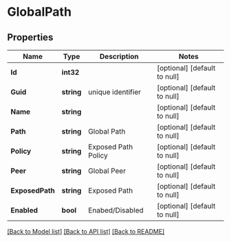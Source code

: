 # GlobalPath

## Properties
Name | Type | Description | Notes
------------ | ------------- | ------------- | -------------
**Id** | **int32** |  | [optional] [default to null]
**Guid** | **string** | unique identifier | [optional] [default to null]
**Name** | **string** |  | [optional] [default to null]
**Path** | **string** | Global Path | [optional] [default to null]
**Policy** | **string** | Exposed Path Policy | [optional] [default to null]
**Peer** | **string** | Global Peer | [optional] [default to null]
**ExposedPath** | **string** | Exposed Path | [optional] [default to null]
**Enabled** | **bool** | Enabed/Disabled | [optional] [default to null]

[[Back to Model list]](../README.md#documentation-for-models) [[Back to API list]](../README.md#documentation-for-api-endpoints) [[Back to README]](../README.md)


